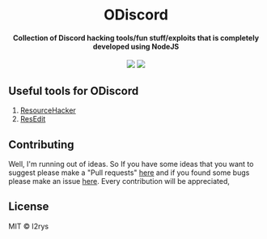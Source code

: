 
<h1 align="center">ODiscord</h1>
<h4 align="center">Collection of Discord hacking tools/fun stuff/exploits that is completely developed using NodeJS</h4>
<p align="center">
	<a href="https://github.com/I2rys/ODiscord/blob/main/LICENSE"><img src="https://img.shields.io/github/license/I2rys/ODiscord?style=flat-square"></img></a>
	<a href="https://github.com/I2rys/ODiscord/issues"><img src="https://img.shields.io/github/issues/I2rys/ODiscord.svg"></img></a>
</p>

## Useful tools for ODiscord

 1. [ResourceHacker](http://www.angusj.com/resourcehacker/)
 2. [ResEdit](https://www.start64.com/index.php/64-bit-software/64bit-development/5701-resedit-64bit-version)

## Contributing
Well, I'm running out of ideas. So If you have some ideas that you want to suggest please make a "Pull requests" [here](https://github.com/I2rys/ODiscord/pulls) and if you found some bugs please make an issue [here](https://github.com/I2rys/ODiscord/issues). Every contribution will be appreciated,

## License
MIT © I2rys
